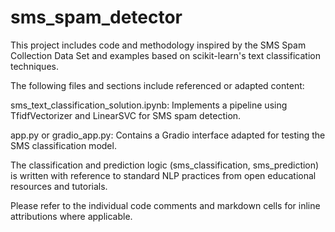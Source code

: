 # sms_spam_detector

This project includes code and methodology inspired by the SMS Spam Collection Data Set and examples based on scikit-learn's text classification techniques.

The following files and sections include referenced or adapted content:

sms_text_classification_solution.ipynb: Implements a pipeline using TfidfVectorizer and LinearSVC for SMS spam detection.

app.py or gradio_app.py: Contains a Gradio interface adapted for testing the SMS classification model.

The classification and prediction logic (sms_classification, sms_prediction) is written with reference to standard NLP practices from open educational resources and tutorials.

Please refer to the individual code comments and markdown cells for inline attributions where applicable. 